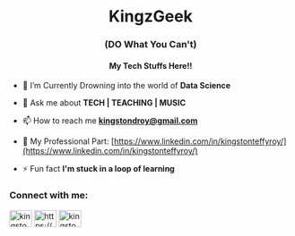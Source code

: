 
<h1 align="center">KingzGeek </h1>
<h3 align="center">(DO What You Can't)</h3>
<h4 align="center">My Tech Stuffs Here!!</h4>


- 🌱 I’m Currently Drowning into the world of **Data Science**


- 💬 Ask me about **TECH | TEACHING | MUSIC**

- 📫 How to reach me **kingstondroy@gmail.com**

- 📄 My Professional Part: [https://www.linkedin.com/in/kingstonteffyroy/](https://www.linkedin.com/in/kingstonteffyroy/)

- ⚡ Fun fact **I'm stuck in a loop of learning**

<h3 align="left">Connect with me:</h3>
<p align="left">
<a href="https://twitter.com/kingstondroy" target="blank"><img align="center" src="https://raw.githubusercontent.com/rahuldkjain/github-profile-readme-generator/master/src/images/icons/Social/twitter.svg" alt="kingstondroy" height="30" width="40" /></a>
<a href="https://linkedin.com/in/https://www.linkedin.com/in/kingstonteffyroy/" target="blank"><img align="center" src="https://raw.githubusercontent.com/rahuldkjain/github-profile-readme-generator/master/src/images/icons/Social/linked-in-alt.svg" alt="https://www.linkedin.com/in/kingstonteffyroy/" height="30" width="40" /></a>
<a href="https://instagram.com/kingston_d_roy" target="blank"><img align="center" src="https://raw.githubusercontent.com/rahuldkjain/github-profile-readme-generator/master/src/images/icons/Social/instagram.svg" alt="kingston_d_roy" height="30" width="40" /></a>
</p>

